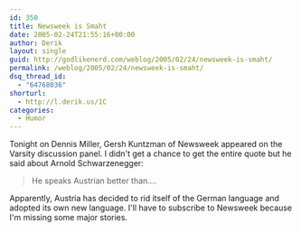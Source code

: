 ```yaml
---
id: 350
title: Newsweek is Smaht
date: 2005-02-24T21:55:16+00:00
author: Derik
layout: single
guid: http://godlikenerd.com/weblog/2005/02/24/newsweek-is-smaht/
permalink: /weblog/2005/02/24/newsweek-is-smaht/
dsq_thread_id:
  - "64768036"
shorturl:
  - http://l.derik.us/1C
categories:
  - Humor
---
```

Tonight on Dennis Miller, Gersh Kuntzman of Newsweek appeared on the Varsity discussion panel. I didn't get a chance to get the entire quote but he said about Arnold Schwarzenegger:

> He speaks Austrian better than&#8230;.

Apparently, Austria has decided to rid itself of the German language and adopted its own new language. I'll have to subscribe to Newsweek because I'm missing some major stories.